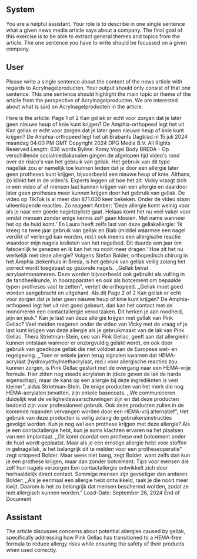 ## System

You are a helpful assistant. Your role is to describe in one single sentence what a given news media article says about a company. The final goal of this exercise is to be able to extract general themes and topics from the article. The one sentence you have to write should be focussed on a given company.

## User


Please write a single sentence about the content of the news article with regards to Acrylnagelproducten. Your output should only consist of that one sentence.
This one sentence should highlight the main topic or theme of the article from the perspective of Acrylnagelproducten. We are interested about what is said on Acrylnagelproducten in the article.

Here is the article: Page 1 of 2
Kan gellak er echt voor zorgen dat je later geen nieuwe heup of knie kunt krijgen? De Amphia-orthopeed legt 
het uit
Kan gellak er echt voor zorgen dat je later geen nieuwe heup of knie kunt 
krijgen? De Amphia-orthopeed legt het uit
Brabants Dagblad.nl
15 juli 2024 maandag 04:00 PM GMT
Copyright 2024 DPG Media B.V. All Rights Reserved
Length: 636 words
Byline: Romy Vogel
Body
BREDA - Op verschillende socialmediakanalen gingen de afgelopen tijd video's rond over de risico's van het 
gebruik van gellak. Het gebruik van dit type nagellak zou er namelijk toe kunnen leiden dat je door een allergie 
later geen protheses kunt krijgen, bijvoorbeeld een nieuwe heup of knie. Althans, zo klinkt het in de video's. Experts 
leggen uit hoe het zit.
Vicky vraagt zich in een video af of mensen last kunnen krijgen van een allergie en daardoor later geen protheses 
meer kunnen krijgen door het gebruik van gellak. De video op TikTok is al meer dan 871.000 keer bekeken. Onder 
de video staan uiteenlopende reacties.
Zo reageert Amber: 'Deze allergie komt weinig voor als je naar een goede nagelstyliste gaat. Helaas komt het nu 
veel vaker voor omdat mensen zonder enige kennis zelf gaan klooien. Met name wanneer het op de huid komt.' En 
Laura heeft zelfs last van deze gellakallergie: 'Ik kreeg na twee jaar gebruik van gellak en Biab (middel waarmee 
een nagel verdikt of verlengd kan worden, red.) ook ineens een allergische reactie waardoor mijn nagels loslieten 
van het nagelbed. Dit duurde een jaar om fatsoenlijk te genezen en ik kan het nu nooit meer dragen.'
Hoe zit het nu werkelijk met deze allergie?
Volgens Stefan Bolder, orthopedisch chirurg in het Amphia ziekenhuis in Breda, is het gebruik van gellak veilig 
zolang het correct wordt toegepast op gezonde nagels. ,,Gellak bevat acrylaatmonomeren. Deze worden 
bijvoorbeeld ook gebruikt als vulling in de tandheelkunde, in hoorapparaten en ook als botcement om bepaalde 
typen protheses vast te zetten", vertelt de orthopeed. ,,Gellak moet goed worden aangebracht en uitgehard. Als dit 
Page 2 of 2
Kan gellak er echt voor zorgen dat je later geen nieuwe heup of knie kunt krijgen? De Amphia-orthopeed legt 
het uit
niet goed gebeurt, dan kan het contact met de monomeren een contactallergie veroorzaken. Dit herken je aan 
roodheid, pijn en jeuk."
Kan je last van deze allergie krijgen met gellak van Pink Gellac?
Veel meiden reageren onder de video van Vicky met de vraag of je last kunt krijgen van deze allergie als je 
gebruikmaakt van de lak van Pink Gellac. Thera Strietman-Stein, ceo van Pink Gellac, geeft aan dat allergieën 
kunnen ontstaan wanneer er onzorgvuldig gelakt wordt, en ook door gebruik van goedkope gellak die niet voldoet 
aan de Europese wet- en regelgeving. ,,Toen er enkele jaren terug signalen kwamen dat HEMA-acrylaat 
(hydroxyethylmethacrylaat, red.) voor allergische reacties zou kunnen zorgen, is Pink Gellac gestart met de 
overgang naar een HEMA-vrije formule. Hier zitten nog steeds acrylaten in (deze geven de lak de harde 
eigenschap), maar de kans op een allergie bij deze ingrediënten is veel kleiner", aldus Strietman-Stein.
De enige producten van het merk die nog HEMA-acrylaten bevatten, zijn enkele basecoats. ,,We communiceren 
duidelijk wat de veiligheidswaarschuwingen zijn en dat deze producten bedoeld zijn voor professioneel gebruik. 
Ook deze producten zullen in de komende maanden vervangen worden door een HEMA-vrij alternatief", Het 
gebruik van deze producten is veilig zolang de gebruikersinstructies gevolgd worden.
Kun je nog wel een prothese krijgen met deze allergie?
Als je een contactallergie hebt, kun je soms klachten ervaren na het plaatsen van een implantaat. ,,Dit komt doordat 
een prothese met botcement onder de huid wordt geplaatst. Maar als je een ernstige allergie hebt voor stoffen in 
gelnagellak, is het belangrijk dit te melden voor een protheseoperatie" zegt ortopeed Bolder. Maar wees niet bang, 
zegt Bolder, want zelfs dan kun je een prothese krijgen, maar dan zonder botcement.
Tips voor mensen die zelf hun nagels verzorgen
Een contactallergie ontwikkelt zich door herhaaldelijk direct contact. Sommige mensen zijn gevoeliger dan anderen. 
Bolder: ,,Als je eenmaal een allergie hebt ontwikkeld, raak je die nooit meer kwijt. Daarom is het zo belangrijk dat 
mensen beschermd worden, zodat ze niet allergisch kunnen worden."
Load-Date: September 26, 2024
End of Document
            

## Assistant

The article discusses concerns about potential allergies caused by gellak, specifically addressing how Pink Gellac has transitioned to a HEMA-free formula to reduce allergy risks while ensuring the safety of their products when used correctly.


